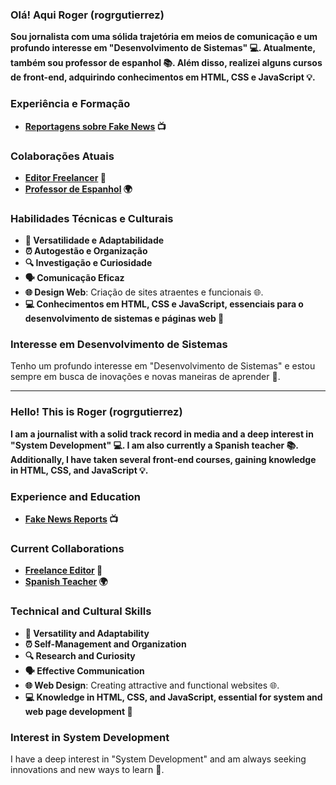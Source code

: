 ### Olá! Aqui Roger (rogrgutierrez)
**Sou jornalista com uma sólida trajetória em meios de comunicação e um profundo interesse em "Desenvolvimento de Sistemas" 💻. Atualmente, também sou professor de espanhol 📚. Além disso, realizei alguns cursos de front-end, adquirindo conhecimentos em HTML, CSS e JavaScript 💡.**

### Experiência e Formação
* **[Reportagens sobre Fake News](https://www.youtube.com/playlist?list=PLFU1nb72CrY-1dJFo6Ywyhyyai93igCZ_) 📺**

### Colaborações Atuais
* **[Editor Freelancer](municipioscomunas.ar) 📝**
* **[Professor de Espanhol](e.rogergutierrez.com) 🌍**

### Habilidades Técnicas e Culturais
* **🎨 Versatilidade e Adaptabilidade**
* **⏰ Autogestão e Organização**
* **🔍 Investigação e Curiosidade** 
* **🗣️ Comunicação Eficaz** 
* **🌐 Design Web**: Criação de sites atraentes e funcionais 🌐.
* **💻 Conhecimentos em HTML, CSS e JavaScript, essenciais para o desenvolvimento de sistemas e páginas web 📱**

### Interesse em Desenvolvimento de Sistemas
Tenho um profundo interesse em "Desenvolvimento de Sistemas" e estou sempre em busca de inovações e novas maneiras de aprender 🚀.


__________________________________________


### Hello! This is Roger (rogrgutierrez)
**I am a journalist with a solid track record in media and a deep interest in "System Development" 💻. I am also currently a Spanish teacher 📚. Additionally, I have taken several front-end courses, gaining knowledge in HTML, CSS, and JavaScript 💡.**

### Experience and Education
* **[Fake News Reports](https://www.youtube.com/playlist?list=PLFU1nb72CrY-1dJFo6Ywyhyyai93igCZ_) 📺**

### Current Collaborations
* **[Freelance Editor](municipioscomunas.ar) 📝**
* **[Spanish Teacher](e.rogergutierrez.com) 🌍**

### Technical and Cultural Skills
* **🎨 Versatility and Adaptability**
* **⏰ Self-Management and Organization**
* **🔍 Research and Curiosity**
* **🗣️ Effective Communication**
* **🌐 Web Design**: Creating attractive and functional websites 🌐.
* **💻 Knowledge in HTML, CSS, and JavaScript, essential for system and web page development 📱**

### Interest in System Development
I have a deep interest in "System Development" and am always seeking innovations and new ways to learn 🚀.
